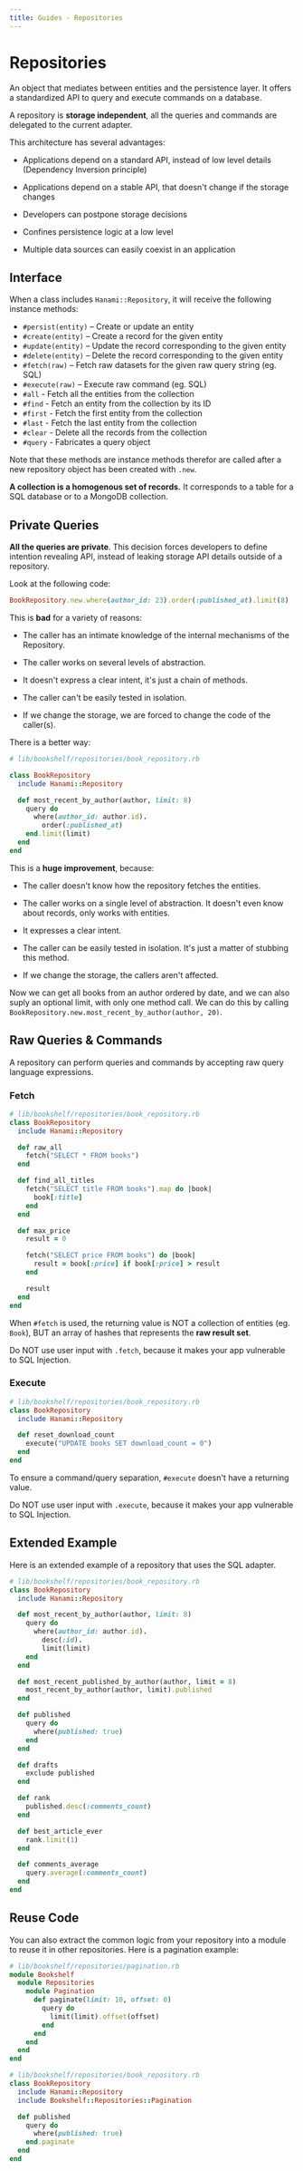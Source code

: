 ```yaml
---
title: Guides - Repositories
---
```


# Repositories

An object that mediates between entities and the persistence layer.
It offers a standardized API to query and execute commands on a database.

A repository is **storage independent**, all the queries and commands are
delegated to the current adapter.

This architecture has several advantages:

  * Applications depend on a standard API, instead of low level details
    (Dependency Inversion principle)

  * Applications depend on a stable API, that doesn't change if the
    storage changes

  * Developers can postpone storage decisions

  * Confines persistence logic at a low level

  * Multiple data sources can easily coexist in an application

## Interface

When a class includes `Hanami::Repository`, it will receive the following instance methods:

  * `#persist(entity)` – Create or update an entity
  * `#create(entity)`  – Create a record for the given entity
  * `#update(entity)`  – Update the record corresponding to the given entity
  * `#delete(entity)`  – Delete the record corresponding to the given entity
  * `#fetch(raw)`  – Fetch raw datasets for the given raw query string (eg. SQL)
  * `#execute(raw)`  – Execute raw command (eg. SQL)
  * `#all`   - Fetch all the entities from the collection
  * `#find`  - Fetch an entity from the collection by its ID
  * `#first` - Fetch the first entity from the collection
  * `#last`  - Fetch the last entity from the collection
  * `#clear` - Delete all the records from the collection
  * `#query` - Fabricates a query object

Note that these methods are instance methods therefor are called after a new repository object has been created with
`.new`.

**A collection is a homogenous set of records.**
It corresponds to a table for a SQL database or to a MongoDB collection.

## Private Queries

**All the queries are private**.
This decision forces developers to define intention revealing API, instead of leaking storage API details outside of a repository.

Look at the following code:

```ruby
BookRepository.new.where(author_id: 23).order(:published_at).limit(8)
```

This is **bad** for a variety of reasons:

  * The caller has an intimate knowledge of the internal mechanisms of the Repository.

  * The caller works on several levels of abstraction.

  * It doesn't express a clear intent, it's just a chain of methods.

  * The caller can't be easily tested in isolation.

  * If we change the storage, we are forced to change the code of the caller(s).

There is a better way:

```ruby
# lib/bookshelf/repositories/book_repository.rb

class BookRepository
  include Hanami::Repository

  def most_recent_by_author(author, limit: 8)
    query do
      where(author_id: author.id).
        order(:published_at)
    end.limit(limit)
  end
end
```

This is a **huge improvement**, because:

  * The caller doesn't know how the repository fetches the entities.

  * The caller works on a single level of abstraction. It doesn't even know about records, only works with entities.

  * It expresses a clear intent.

  * The caller can be easily tested in isolation. It's just a matter of stubbing this method.

  * If we change the storage, the callers aren't affected.

Now we can get all books from an author ordered by date, and we can also suply an optional limit, with only one method call.
We can do this by calling `BookRepository.new.most_recent_by_author(author, 20)`.

## Raw Queries & Commands

A repository can perform queries and commands by accepting raw query language expressions.

### Fetch

```ruby
# lib/bookshelf/repositories/book_repository.rb
class BookRepository
  include Hanami::Repository

  def raw_all
    fetch("SELECT * FROM books")
  end

  def find_all_titles
    fetch("SELECT title FROM books").map do |book|
      book[:title]
    end
  end

  def max_price
    result = 0

    fetch("SELECT price FROM books") do |book|
      result = book[:price] if book[:price] > result
    end

    result
  end
end
```

When `#fetch` is used, the returning value is NOT a collection of entities (eg. `Book`), BUT an array of hashes that represents the **raw result set**.

<p class="warning">
  Do NOT use user input with <code>.fetch</code>, because it makes your app vulnerable to SQL Injection.
</p>

### Execute

```ruby
# lib/bookshelf/repositories/book_repository.rb
class BookRepository
  include Hanami::Repository

  def reset_download_count
    execute("UPDATE books SET download_count = 0")
  end
end
```

To ensure a command/query separation, `#execute` doesn't have a returning value.

<p class="warning">
  Do NOT use user input with <code>.execute</code>, because it makes your app vulnerable to SQL Injection.
</p>

## Extended Example

Here is an extended example of a repository that uses the SQL adapter.

```ruby
# lib/bookshelf/repositories/book_repository.rb
class BookRepository
  include Hanami::Repository

  def most_recent_by_author(author, limit: 8)
    query do
      where(author_id: author.id).
        desc(:id).
        limit(limit)
    end
  end

  def most_recent_published_by_author(author, limit = 8)
    most_recent_by_author(author, limit).published
  end

  def published
    query do
      where(published: true)
    end
  end

  def drafts
    exclude published
  end

  def rank
    published.desc(:comments_count)
  end

  def best_article_ever
    rank.limit(1)
  end

  def comments_average
    query.average(:comments_count)
  end
end
```

## Reuse Code

You can also extract the common logic from your repository into a module to reuse it in other repositories.
Here is a pagination example:

```ruby
# lib/bookshelf/repositories/pagination.rb
module Bookshelf
  module Repositories
    module Pagination
      def paginate(limit: 10, offset: 0)
        query do
          limit(limit).offset(offset)
        end
      end
    end
  end
end
```

```ruby
# lib/bookshelf/repositories/book_repository.rb
class BookRepository
  include Hanami::Repository
  include Bookshelf::Repositories::Pagination

  def published
    query do
      where(published: true)
    end.paginate
  end
end
```
